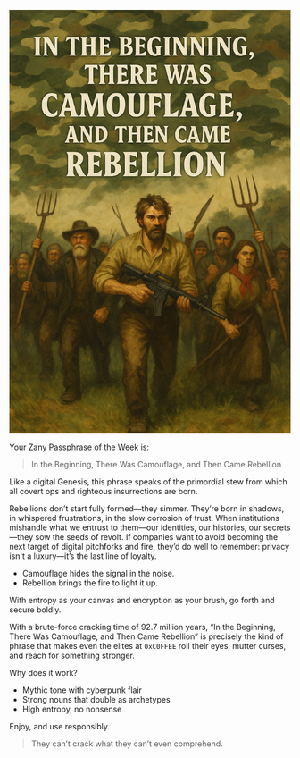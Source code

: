 
<!-- Alt text: A defiant rebel army emerges from camouflage mist — farmers in tattered clothes, soldiers in digital camo, armed with pitchforks, shovels, and AR-15s. A handmade banner stitched with binary flutters above them.. -->
![Poster reads “In the Beginning, There Was Camouflage, and Then Came Rebellion.” A handmade banner stitched with binary flutters above a peasant army in a field of multicam.](https://raw.githubusercontent.com/gmcnickle/zany_passwords/main/assets/in_the_beginning_rebellion.png)


Your Zany Passphrase of the Week is:

> In the Beginning, There Was Camouflage, and Then Came Rebellion

Like a digital Genesis, this phrase speaks of the primordial stew from which all covert ops and righteous insurrections are born.

Rebellions don’t start fully formed—they simmer. They’re born in shadows, in whispered frustrations, in the slow corrosion of trust. When institutions mishandle what we entrust to them—our identities, our histories, our secrets—they sow the seeds of revolt.
If companies want to avoid becoming the next target of digital pitchforks and fire, they’d do well to remember: privacy isn't a luxury—it’s the last line of loyalty.

- Camouflage hides the signal in the noise.
- Rebellion brings the fire to light it up.

With entropy as your canvas and encryption as your brush, go forth and secure boldly.

With a brute-force cracking time of 92.7 million years, “In the Beginning, There Was Camouflage, and Then Came Rebellion” is precisely the kind of phrase that makes even the elites at `0xC0FFEE` roll their eyes, mutter curses, and reach for something stronger.

Why does it work?
- Mythic tone with cyberpunk flair
- Strong nouns that double as archetypes
- High entropy, no nonsense

Enjoy, and use responsibly.

> They can’t crack what they can’t even comprehend.


